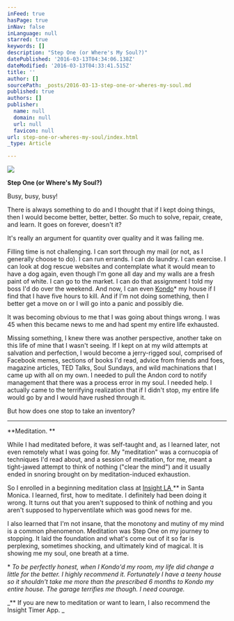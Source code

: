 ```yaml
---
inFeed: true
hasPage: true
inNav: false
inLanguage: null
starred: true
keywords: []
description: "Step One (or Where's My Soul?)"
datePublished: '2016-03-13T04:34:06.138Z'
dateModified: '2016-03-13T04:33:41.515Z'
title: ''
author: []
sourcePath: _posts/2016-03-13-step-one-or-wheres-my-soul.md
published: true
authors: []
publisher:
  name: null
  domain: null
  url: null
  favicon: null
url: step-one-or-wheres-my-soul/index.html
_type: Article

---
```

![](https://the-grid-user-content.s3-us-west-2.amazonaws.com/364e3441-d101-47cb-a76e-5c9691020d9c.jpg)

**Step One (or Where's My Soul?)**

Busy, busy, busy!

There
is always something to do and I thought that if I kept doing things, then I
would become better, better, better. So much to solve, repair, create, and learn.  It goes on forever, doesn't it? 

It's really an
argument for quantity over quality and it was failing me. 

Filling time is not challenging. I can sort
through my mail (or not, as I generally choose to do). I can run errands. I can
do laundry. I can exercise. I can look at dog rescue websites and contemplate
what it would mean to have a dog again, even though I'm gone all day and my
walls are a fresh paint of white. I can go to the market. I can do that
assignment I told my boss I'd do over the weekend. And now, I can even [Kondo][0]\* my house if I find that I have five
hours to kill. And if I'm not doing
something, then I better get a move on or I will go into a panic and possibly
die.

It was
becoming obvious to me that I was going about things wrong. I was 45 when this became news to me and had spent
my entire life exhausted.

Missing something, I knew there was another perspective, another take on this
life of mine that I wasn't seeing.  If I kept on at my wild attempts at
salvation and perfection, I would become a jerry-rigged soul, comprised of
Facebook memes, sections of books I'd read, advice from friends and foes,
magazine articles, TED Talks, Soul Sundays, and wild machinations that I came up with all on
my own. I needed to pull the Andon cord to notify management that there was a process error in my soul.  I needed help. I actually came to the terrifying realization that if I didn't stop, my entire life
would go by and I would have rushed through it.

But how does one stop to take an inventory? 

****

**Meditation. **

While I had meditated
before, it was self-taught and, as I learned later, not even remotely what I was going
for.  My "meditation" was a cornucopia of techniques I'd read
about, and a session of meditation, for me, meant a tight-jawed attempt to think
of nothing ("clear the mind") and it usually ended in snoring brought
on by meditation-induced exhaustion.  

So I
enrolled in a beginning meditation class at [Insight LA ][1]\*\* in Santa Monica. I learned, first, how to meditate. I definitely had been doing it wrong. It turns out that you aren't supposed to
think of nothing and you aren't supposed to hyperventilate which was good news for me.

I also
learned that I'm not insane, that the monotony and mutiny of my mind is a
common phenomenon. Meditation was Step One on my journey to
stopping. It laid the foundation and
what's come out of it so far is perplexing, sometimes shocking, and ultimately kind of
magical. It is showing me my soul, one breath at a time.

\* _To
be perfectly honest, when I Kondo'd my room, my life did change a little for
the better. I highly recommend it.
Fortunately I have a teeny house so it shouldn't take me more than the
prescribed 6 months to Kondo my entire house. The garage terrifies me though. I need courage._

_\*\* If you are new to meditation or want to learn, I also recommend the Insight Timer App.  _

[][2]

[0]: http://tidyingup.com/
[1]: insightla.org
[2]: https://www.insightla.org/